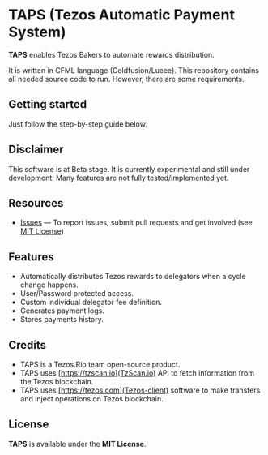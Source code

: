 # TAPS (Tezos Automatic Payment System)

**TAPS** enables Tezos Bakers to automate rewards distribution.

It is written in CFML language (Coldfusion/Lucee). This repository contains all needed source code to run. However, there are some requirements.

## Getting started

Just follow the step-by-step guide below.

## Disclaimer

This software is at Beta stage. It is currently experimental and still under development.
Many features are not fully tested/implemented yet.

## Resources
- [Issues][project-issues] — To report issues, submit pull requests and get involved (see [MIT License][project-license])

## Features

- Automatically distributes Tezos rewards to delegators when a cycle change happens.
- User/Password protected access.
- Custom individual delegator fee definition.
- Generates payment logs.
- Stores payments history.

## Credits

- TAPS is a Tezos.Rio team open-source product.
- TAPS uses [https://tzscan.io](TzScan.io) API to fetch information from the Tezos blockchain.
- TAPS uses [https://tezos.com](Tezos-client) software to make transfers and inject operations on Tezos blockchain.

## License

**TAPS** is available under the **MIT License**.

[project-issues]: https://github.com/TezosRio/TAPS/issues
[project-license]: LICENSE.md
